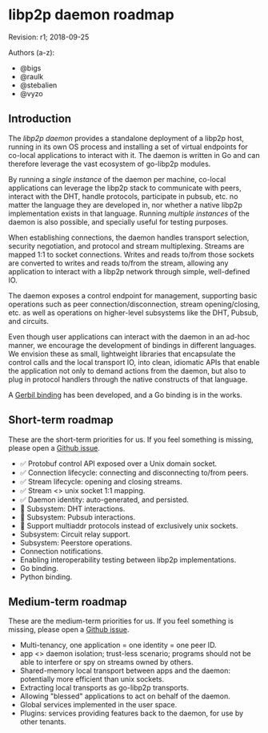 # libp2p daemon roadmap

Revision: r1; 2018-09-25

Authors (a-z):
  - @bigs
  - @raulk
  - @stebalien
  - @vyzo

## Introduction

The *libp2p daemon* provides a standalone deployment of a libp2p host, running
in its own OS process and installing a set of virtual endpoints for co-local
applications to interact with it. The daemon is written in Go and can therefore
leverage the vast ecosystem of go-libp2p modules.

By running a *single instance* of the daemon per machine, co-local applications
can leverage the libp2p stack to communicate with peers, interact with the DHT,
handle protocols, participate in pubsub, etc. no matter the language they are
developed in, nor whether a native libp2p implementation exists in that
language. Running *multiple instances* of the daemon is also possible, and
specially useful for testing purposes.

When establishing connections, the daemon handles transport selection,
security negotiation, and protocol and stream multiplexing. Streams
are mapped 1:1 to socket connections. Writes and reads to/from those
sockets are converted to writes and reads to/from the stream, allowing
any application to interact with a libp2p network through simple,
well-defined IO.

The daemon exposes a control endpoint for management, supporting basic
operations such as peer connection/disconnection, stream opening/closing, etc.
as well as operations on higher-level subsystems like the DHT, Pubsub, and
circuits.

Even though user applications can interact with the daemon in an ad-hoc manner,
we encourage the development of bindings in different languages. We envision
these as small, lightweight libraries that encapsulate the control calls and the
local transport IO, into clean, idiomatic APIs that enable the application not
only to demand actions from the daemon, but also to plug in protocol handlers
through the native constructs of that language.

A [Gerbil binding](https://github.com/vyzo/gerbil-libp2p/) has been developed,
and a Go binding is in the works.

## Short-term roadmap

These are the short-term priorities for us. If you feel something is missing,
please open a [Github issue](https://github.com/learning-at-home/go-libp2p-daemon/issues).

- ✅ Protobuf control API exposed over a Unix domain socket.
- ✅ Connection lifecycle: connecting and disconnecting to/from peers.
- ✅ Stream lifecycle: opening and closing streams.
- ✅ Stream <> unix socket 1:1 mapping.
- ✅ Daemon identity: auto-generated, and persisted.
- 🚧 Subsystem: DHT interactions.
- 🚧 Subsystem: Pubsub interactions.
- 🚧 Support multiaddr protocols instead of exclusively unix sockets.
- Subsystem: Circuit relay support.
- Subsystem: Peerstore operations.
- Connection notifications.
- Enabling interoperability testing between libp2p implementations.
- Go binding.
- Python binding.

## Medium-term roadmap

These are the medium-term priorities for us. If you feel something is missing,
please open a [Github issue](https://github.com/learning-at-home/go-libp2p-daemon/issues).

- Multi-tenancy, one application = one identity = one peer ID.
- app <> daemon isolation; trust-less scenario; programs should not be able to
  interfere or spy on streams owned by others.
- Shared-memory local transport between apps and the daemon: potentially more
  efficient than unix sockets.
- Extracting local transports as go-libp2p transports.
- Allowing "blessed" applications to act on behalf of the daemon.
- Global services implemented in the user space.
- Plugins: services providing features back to the daemon, for use by other
  tenants.

